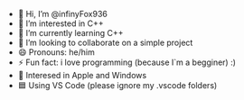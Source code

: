 - 👋 Hi, I’m @infinyFox936
- 👀 I’m interested in C++
- 🌱 I’m currently learning C++
- 💞️ I’m looking to collaborate on a simple project
- 😄 Pronouns: he/him
- ⚡ Fun fact: i love programming (because I`m a begginer) :)
- 🍎 Interesed in Apple and Windows
- 🟦 Using VS Code (please ignore my .vscode folders)

<!---
infinyFox936/infinyFox936 is a ✨ special ✨ repository because its `README.md` (this file) appears on your GitHub profile.
You can click the Preview link to take a look at your changes.
--->
